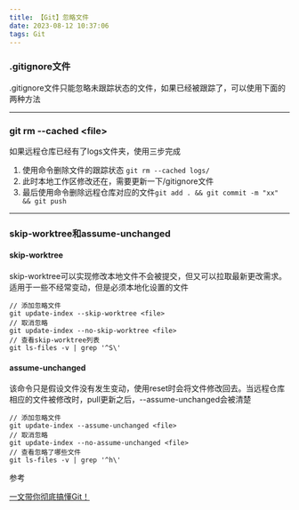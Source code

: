 ```yaml
---
title: 【Git】忽略文件
date: 2023-08-12 10:37:06
tags: Git
---
```



### .gitignore文件

.gitignore文件只能忽略未跟踪状态的文件，如果已经被跟踪了，可以使用下面的两种方法

---



### git rm --cached \<file>

如果远程仓库已经有了logs文件夹，使用三步完成

1. 使用命令删除文件的跟踪状态 `git rm --cached logs/`
2. 此时本地工作区修改还在，需要更新一下/gitignore文件
3. 最后使用命令删除远程仓库对应的文件`git add . && git commit -m "xx" && git push`

---



### skip-worktree和assume-unchanged

#### skip-worktree

skip-worktree可以实现修改本地文件不会被提交，但又可以拉取最新更改需求。适用于一些不经常变动，但是必须本地化设置的文件

```shell
// 添加忽略文件
git update-index --skip-worktree <file>
// 取消忽略
git update-index --no-skip-worktree <file>
// 查看skip-worktree列表
git ls-files -v | grep '^S\'
```

#### assume-unchanged

该命令只是假设文件没有发生变动，使用reset时会将文件修改回去。当远程仓库相应的文件被修改时，pull更新之后，--assume-unchanged会被清楚

```shell
// 添加忽略文件
git update-index --assume-unchanged <file>
// 取消忽略
git update-index --no-assume-unchanged <file>
// 查看忽略了哪些文件
git ls-files -v | grep '^h\'
```

参考

[一文带你彻底搞懂Git！](https://zhuanlan.zhihu.com/p/559692211)